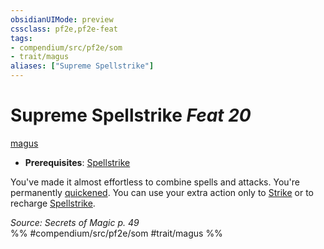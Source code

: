 ```yaml
---
obsidianUIMode: preview
cssclass: pf2e,pf2e-feat
tags:
- compendium/src/pf2e/som
- trait/magus
aliases: ["Supreme Spellstrike"]
---
```

# Supreme Spellstrike  *Feat 20*  
[magus](../../rules/traits/magus-som.md)  

- **Prerequisites**: [Spellstrike](../../rules/actions/spellstrike-som.md)

You've made it almost effortless to combine spells and attacks. You're permanently [quickened](../../rules/conditions.md#Quickened). You can use your extra action only to [Strike](../../rules/actions/strike.md) or to recharge [Spellstrike](../../rules/actions/spellstrike-som.md).

*Source: Secrets of Magic p. 49*  
%% #compendium/src/pf2e/som #trait/magus %%